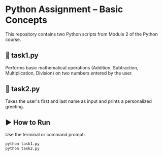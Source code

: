 # Python Assignment – Basic Concepts

This repository contains two Python scripts from Module 2 of the Python course.

## 🔹 task1.py
Performs basic mathematical operations (Addition, Subtraction, Multiplication, Division) on two numbers entered by the user.

## 🔹 task2.py
Takes the user's first and last name as input and prints a personalized greeting.

## ▶️ How to Run
Use the terminal or command prompt:

```bash
python task1.py
python task2.py
